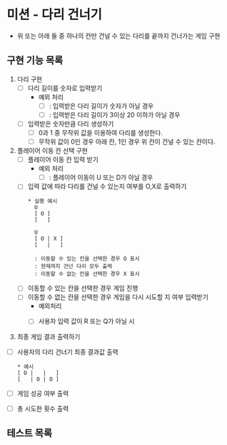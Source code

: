 # 미션 - 다리 건너기
- 위 또는 아래 둘 중 하나의 칸만 건널 수 있는 다리를 끝까지 건너가는 게임 구현

## 구현 기능 목록

1) 다리 구현
   - [ ] 다리 길이를 숫자로 입력받기
     * 예외 처리 
       * [ ] : 입력받은 다리 길이가 숫자가 아닐 경우 
       * [ ] : 입력받은 다리 길이가 3이상 20 이하가 아닐 경우 
   - [ ] 입력받은 숫자만큼 다리 생성하기
     - [ ] 0과 1 중 무작위 값을 이용하여 다리를 생성한다.
     - [ ] 무작위 값이 0인 경우 아래 칸, 1인 경우 위 칸이 건널 수 있는 칸이다.
   
2) 플레이어 이동 칸 선택 구현
    - [ ] 플레이어 이동 칸 입력 받기 
      * 예외 처리
        * [ ] : 플레이어 이동이 U 또는 D가 아닐 경우 
      
    - [ ] 입력 값에 따라 다리를 건널 수 있는지 여부를 O,X로 출력하기
      ```
      * 실행 예시
        U
        [ O ]
        [   ]

        U
        [ O | X ]
        [   |   ] 
      
        : 이동할 수 있는 칸을 선택한 경우 O 표시
        : 현재까지 건넌 다리 모두 출력
        : 이동할 수 없는 칸을 선택한 경우 X 표시
        ```
    - [ ] 이동할 수 있는 칸을 선택한 경우 게임 진행  
    - [ ] 이동할 수 없는 칸을 선택한 경우 게임을 다시 시도할 지 여부 입력받기
      * 예외처리
      * [ ] 사용자 입력 값이 R 또는 Q가 아닐 시
      
    

3) 최종 게임 결과 출력하기
  - [ ] 사용자의 다리 건너기 최종 결과값 출력
    ```
    * 예시 
    [ O |   |   ]
    [   | O | O ]
    ```
  - [ ] 게임 성공 여부 출력
  - [ ] 총 시도한 횟수 출력


## 테스트 목록

